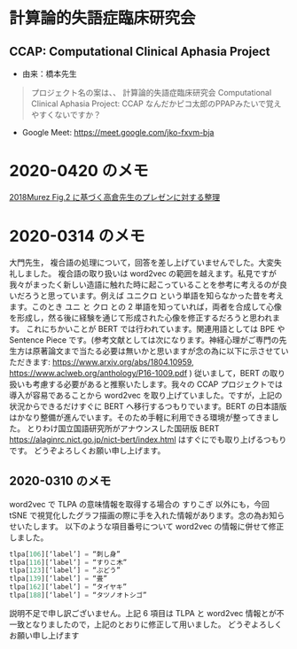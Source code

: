 # 計算論的失語症臨床研究会 
## CCAP: Computational Clinical Aphasia Project

- 由来：橋本先生 

> プロジェクト名の案は、、
> 計算論的失語症臨床研究会
> Computational Clinical Aphasia Project: CCAP
> なんだかピコ太郎のPPAPみたいで覚えやすくないですか？

- Google Meet: https://meet.google.com/jko-fxvm-bja 


# 2020-0420 のメモ

<a href="https://shinasakawa.github.io/2020ccap/2018Murez_fig2.pdf" target="_blank">2018Murez Fig.2 に基づく高倉先生のプレゼンに対する整理</a>

# 2020-0314 のメモ
大門先生，
複合語の処理について，回答を差し上げていませんでした。大変失礼しました。
複合語の取り扱いは word2vec の範囲を越えます。私見ですが我々がまったく新しい造語に触れた時に起こっていることを参考に考えるのが良いだろうと思っています。例えば ユニクロ という単語を知らなかった昔を考えます。このとき ユニ と クロ との 2 単語を知っていれば，両者を合成して心像を形成し，然る後に経験を通じて形成された心像を修正するだろうと思われます。
これにちかいことが  BERT では行われています。関連用語としては BPE や Sentence Piece です。(参考文献としては次になります。神経心理がご専門の先生方は原著論文まで当たる必要は無いかと思いますが念の為に以下に示させていただきます:  https://www.arxiv.org/abs/1804.10959,  https://www.aclweb.org/anthology/P16-1009.pdf )
従いまして，BERT の取り扱いも考慮する必要があると推察いたします。我々の CCAP プロジェクトでは導入が容易であることから word2vec を取り上げていました。ですが，上記の状況からできるだけすぐに  BERT へ移行するつもりでいます。BERT の日本語版はかなり整備が進んでいます。そのため手軽に利用できる環境が整ってきました。
とりわけ国立国語研究所がアナウンスした国研版  BERT  https://alaginrc.nict.go.jp/nict-bert/index.html  はすぐにでも取り上げるつもりです。
どうぞよろしくお願い申し上げます。

## 2020-0310 のメモ

word2vec で TLPA の意味情報を取得する場合の すりこぎ 以外にも，今回 tSNE で視覚化したグラフ描画の際に手を入れた情報があります。念の為お知らせいたします。
以下のような項目番号について word2vec の情報に併せて修正しました。

```python
tlpa[106][‘label’] = “刺し身”
tlpa[116][‘label’] = “すりこ木”
tlpa[123][‘label’] = “ぶどう”
tlpa[139][‘label’] = “畳”
tlpa[162][‘label’] = “タイヤキ”
tlpa[188][‘label’] = “タツノオトシゴ”
```

説明不足で申し訳ございません。上記 6 項目は TLPA と word2vec 情報とが不一致となりましたので，上記のとおりに修正して用いました。
どうぞよろしくお願い申し上げます


